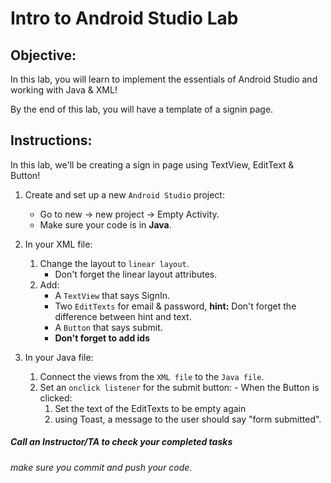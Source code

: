 # Intro to Android Studio Lab

## Objective: 
In this lab, you will learn to implement the essentials of Android Studio and working with Java & XML!  

By the end of this lab, you will have a template of a signin page.  

## Instructions:

In this lab, we'll be creating a sign in page using TextView, EditText & Button!  

1. Create and set up a new `Android Studio` project:
    - Go to new -> new project -> Empty Activity.
    - Make sure your code is in **Java**.

2. In your XML file:
    1. Change the layout to `linear layout`.
          - Don't forget the linear layout attributes.
    2. Add:
          - A `TextView` that says SignIn.
          - Two `EditTexts` for email & password, **hint:** Don't forget the difference between hint and text.
          - A `Button` that says submit.
          - **Don't forget to add ids**

3. In your Java file:
      1. Connect the views from the `XML file` to the `Java file`.
      2. Set an `onclick listener` for the submit button:
        - When the Button is clicked:
          1. Set the text of the EditTexts to be empty again
          2. using Toast, a message to the user should say "form submitted".


##### Call an Instructor/TA to check your completed tasks
 
###### make sure you commit and push your code.
